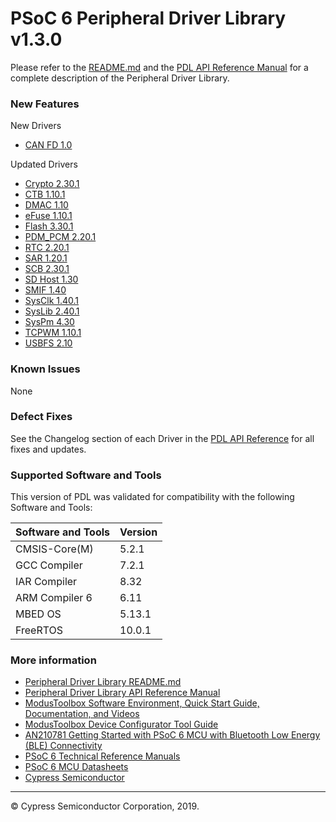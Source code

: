 # PSoC 6 Peripheral Driver Library v1.3.0

Please refer to the [README.md](./README.md) and the [PDL API Reference Manual](https://cypresssemiconductorco.github.io/psoc6pdl/pdl_api_reference_manual/html/index.html) for a complete description of the Peripheral Driver Library.

### New Features
New Drivers
* [CAN FD 1.0](https://cypresssemiconductorco.github.io/psoc6pdl/pdl_api_reference_manual/html/group__group__canfd.html)

Updated Drivers
* [Crypto 2.30.1](https://cypresssemiconductorco.github.io/psoc6pdl/pdl_api_reference_manual/html/group__group__crypto.html)
* [CTB 1.10.1](https://cypresssemiconductorco.github.io/psoc6pdl/pdl_api_reference_manual/html/group__group__ctb.html)
* [DMAC 1.10](https://cypresssemiconductorco.github.io/psoc6pdl/pdl_api_reference_manual/html/group__group__dmac.html)
* [eFuse 1.10.1](https://cypresssemiconductorco.github.io/psoc6pdl/pdl_api_reference_manual/html/group__group__efuse.html)
* [Flash 3.30.1](https://cypresssemiconductorco.github.io/psoc6pdl/pdl_api_reference_manual/html/group__group__flash.html)
* [PDM_PCM 2.20.1](https://cypresssemiconductorco.github.io/psoc6pdl/pdl_api_reference_manual/html/group__group__pdm_pcm.html)
* [RTC 2.20.1](https://cypresssemiconductorco.github.io/psoc6pdl/pdl_api_reference_manual/html/group__group__rtc.html)
* [SAR 1.20.1](https://cypresssemiconductorco.github.io/psoc6pdl/pdl_api_reference_manual/html/group__group__sar.html)
* [SCB 2.30.1](https://cypresssemiconductorco.github.io/psoc6pdl/pdl_api_reference_manual/html/group__group__scb.html)
* [SD Host 1.30](https://cypresssemiconductorco.github.io/psoc6pdl/pdl_api_reference_manual/html/group__group__sd_host.html)
* [SMIF 1.40](https://cypresssemiconductorco.github.io/psoc6pdl/pdl_api_reference_manual/html/group__group__smif.html)
* [SysClk 1.40.1](https://cypresssemiconductorco.github.io/psoc6pdl/pdl_api_reference_manual/html/group__group__sysclk.html)
* [SysLib 2.40.1](https://cypresssemiconductorco.github.io/psoc6pdl/pdl_api_reference_manual/html/group__group__syslib.html)
* [SysPm 4.30](https://cypresssemiconductorco.github.io/psoc6pdl/pdl_api_reference_manual/html/group__group__syspm.html)
* [TCPWM 1.10.1](https://cypresssemiconductorco.github.io/psoc6pdl/pdl_api_reference_manual/html/group__group__tcpwm.html)
* [USBFS 2.10](https://cypresssemiconductorco.github.io/psoc6pdl/pdl_api_reference_manual/html/group__group__usbfs__dev__drv.html)

### Known Issues
None

### Defect Fixes
See the Changelog section of each Driver in the [PDL API Reference](https://cypresssemiconductorco.github.io/psoc6pdl/pdl_api_reference_manual/html/modules.html) for all fixes and updates.

### Supported Software and Tools
This version of PDL was validated for compatibility with the following Software and Tools:

| Software and Tools                                      | Version      |
| :---                                                    | :----        |
| CMSIS-Core(M)                                           | 5.2.1        |
| GCC Compiler                                            | 7.2.1        |
| IAR Compiler                                            | 8.32         |
| ARM Compiler 6                                          | 6.11         |
| MBED OS                                                 | 5.13.1       |
| FreeRTOS                                                | 10.0.1       |

### More information
* [Peripheral Driver Library README.md](./README.md)
* [Peripheral Driver Library API Reference Manual](https://cypresssemiconductorco.github.io/psoc6pdl/pdl_api_reference_manual/html/index.html)
* [ModusToolbox Software Environment, Quick Start Guide, Documentation, and Videos](https://www.cypress.com/products/modustoolbox-software-environment)
* [ModusToolbox Device Configurator Tool Guide](https://www.cypress.com/ModusToolboxDeviceConfig)
* [AN210781 Getting Started with PSoC 6 MCU with Bluetooth Low Energy (BLE) Connectivity](http://www.cypress.com/an210781)
* [PSoC 6 Technical Reference Manuals](https://www.cypress.com/search/all/PSoC%206%20Technical%20Reference%20Manual?f%5b0%5d=meta_type%3Atechnical_documents&f%5b1%5d=resource_meta_type%3A583)
* [PSoC 6 MCU Datasheets](https://www.cypress.com/search/all?f%5b0%5d=meta_type%3Atechnical_documents&f%5b1%5d=resource_meta_type%3A575&f%5b2%5d=field_related_products%3A114026)
* [Cypress Semiconductor](http://www.cypress.com)
  
---
© Cypress Semiconductor Corporation, 2019.